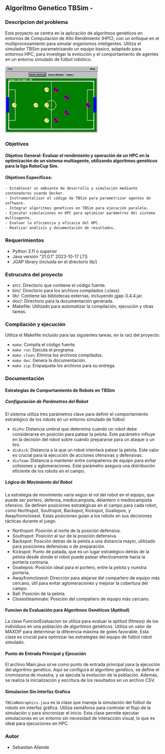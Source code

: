 ## Algoritmo Genetico TBSim - 

### Descripcion del problema

Este proyecto se centra en la aplicación de algoritmos genéticos en entornos de Computación de Alto Rendimiento (HPC), con un enfoque en el multiprocesamiento para simular organismos inteligentes. Utiliza el simulador TBSim parametrizando un equipo basico, adaptado para entornos HPC, para investigar la evolución y el comportamiento de agentes en un entorno simulado de fútbol robótico.

![TBSim Soccerbot](./img/soccer.jpg)

### Objetivos

#### Objetivo General: Evaluar el rendimiento y operación de un HPC en la optimización de un sistema multiagente, utilizando algoritmos genéticos para la liga RoboCup Sim.

#### Objetivos Específicos:

    - Establecer un ambiente de desarrollo y simulación mediante contenedores usando Docker.
    - Instrumentalizar el código de TBSim para parametrizar agentes de software.
    - Integrar algoritmos genéticos en TBSim para ejecución paralela.
    - Ejecutar simulaciones en HPC para optimizar parámetros del sistema multiagente.
    - Evaluar la eficiencia y eficacia del HPC.
    - Realizar análisis y documentación de resultados.

### Requerimientos

- Python 3.11 o superior
- Java versión "21.0.1" 2023-10-17 LTS
- JGAP library (incluida en el directorio lib/)

### Estrucutra del proyecto

- src/: Directorio que contiene el código fuente.
- bin/: Directorio para los archivos compilados (.class).
- lib/: Contiene las bibliotecas externas, incluyendo jgap-3.4.4.jar.
- doc/: Directorio para la documentación generada.
- Makefile: Utilizado para automatizar la compilación, ejecución y otras tareas.

### Compilación y ejecución

Utiliza el Makefile incluido para las siguientes tareas, en la raíz del proyecto:

- `make`: Compila el código fuente.
- `make run`: Ejecuta el programa.
- `make clean`: Elimina los archivos compilados.
- `make doc`: Genera la documentación.
- `make zip`: Empaqueta los archivos para su entrega.

### Documentación

#### Estrategias de Comportamiento de Robots en TBSim

##### Configuración de Parámetros del Robot

El sistema utiliza tres parámetros clave para definir el comportamiento estratégico de los robots en un entorno simulado de fútbol:

- `disPo`: Distancia umbral que determina cuándo un robot debe considerarse en posición para patear la pelota. Este parámetro influye en la decisión del robot sobre cuándo prepararse para un ataque o un tiro.
- `disKick`: Distancia a la que un robot intentará patear la pelota. Este valor es crucial para la ejecución de acciones ofensivas y defensivas.
- `disTeam`: Distancia a mantener entre compañeros de equipo para evitar colisiones y aglomeraciones. Este parámetro asegura una distribución eficiente de los robots en el campo.

##### Lógica de Movimiento del Robot

La estrategia de movimiento varía según el rol del robot en el equipo, que puede ser portero, defensa, mediocampista, delantero o mediocampista ofensivo. Se definen posiciones estratégicas en el campo para cada robot, como Northspot, Southspot, Backspot, Kickspot, Goaliepos, y Awayfromclosest. Estas posiciones guían a los robots en sus decisiones tácticas durante el juego.

* Northspot: Posición al norte de la posición defensiva.
* Southspot: Posición al sur de la posición defensiva.
* Backspot: Posición detrás de la pelota a una distancia mayor, utilizado para posiciones defensivas o de preparación.
* Kickspot: Punto de patada, que es un lugar estratégico detrás de la pelota desde donde el robot puede patear efectivamente hacia la portería contraria.
* Goaliepos: Posición ideal para el portero, entre la pelota y nuestra portería.
* Awayfromclosest: Dirección para alejarse del compañero de equipo más cercano, útil para evitar aglomeraciones y mejorar la cobertura del campo.
* Ball: Posición de la pelota.
* Closestteammate: Posición del compañero de equipo más cercano.

#### Funcion de Evaluación para Algoritmos Genéticos (Aptitud)

La clase FuncionEvaluacion se utiliza para evaluar la aptitud (fitness) de los individuos en una población de algoritmos genéticos. Utiliza un valor de MAXDIF para determinar la diferencia máxima de goles favorable. Esta clase es crucial para optimizar las estrategias del equipo de fútbol robot simulado.

#### Punto de Entrada Principal y Ejecución

El archivo Main.java sirve como punto de entrada principal para la ejecución del algoritmo genético. Aquí se configura el algoritmo genético, se define el cromosoma de muestra, y se ejecuta la evolución de la población. Además, se realiza la inicialización y escritura de los resultados en un archivo CSV.

#### Simulacion Sin Interfaz Grafica

`TBSimNoGraphics.java` es la clase que maneja la simulación del fútbol de robots sin interfaz gráfica. Utiliza semáforos para controlar el flujo de la simulación y para sincronizar el inicio. Esta clase permite ejecutar simulaciones en un entorno sin necesidad de interacción visual, lo que es ideal para ejecuciones en HPC.

### Autor

- Sebastian Allende